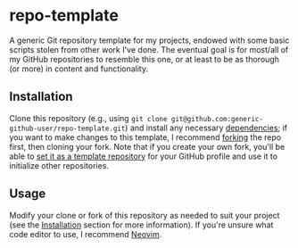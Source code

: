 # repo-template

A generic Git repository template for my projects, endowed with some basic
scripts stolen from other work I've done. The eventual goal is for most/all of
my GitHub repositories to resemble this one, or at least to be as thorough (or
more) in content and functionality.

## Installation

Clone this repository (e.g., using `git clone
git@github.com:generic-github-user/repo-template.git`) and install any
necessary [dependencies](#dependencies); if you want to make changes to this
template, I recommend
[forking](https://docs.github.com/en/get-started/quickstart/fork-a-repo) the
repo first, then cloning your fork. Note that if you create your own fork,
you'll be able to [set it as a template
repository](https://docs.github.com/en/repositories/creating-and-managing-repositories/creating-a-template-repository)
for your GitHub profile and use it to initialize other repositories.

## Usage

Modify your clone or fork of this repository as needed to suit your project
(see the [Installation](#installation) section for more information). If you're
unsure what code editor to use, I recommend [Neovim](https://neovim.io/).

